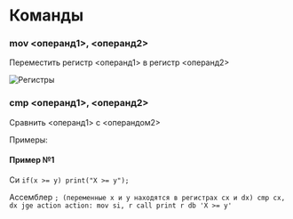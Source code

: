# Команды
### mov <операнд1>, <операнд2>
Переместить регистр <операнд1> в регистр <операнд2>

![Регистры](https://upload.wikimedia.org/wikipedia/commons/thumb/1/15/Table_of_x86_Registers_svg.svg/1920px-Table_of_x86_Registers_svg.svg.png)

### cmp <операнд1>, <операнд2>
Сравнить <операнд1> с <операндом2>


Примеры:

#### Пример №1

Си
`
if(x >= y)
  print("X >= y");
`

Ассемблер
`
; (переменные x и y находятся в регистрах cx и dx)
cmp cx, dx
jge action
action:
  mov si, r
  call print
  r db 'X >= y'
`
